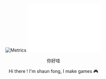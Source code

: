 <p align="center">
 <img src="http://github-profile-summary-cards.vercel.app/api/cards/profile-details?username=Shaun-Fong&theme=github_dark" alt="Metrics" height="150px" />
 <img src="metrics.plugin.isocalendar.fullyear.svg" alt="Metrics" height="150px"/>
</p>
 
<p align="center">你好哇</p>

<p align="center">Hi there ! I'm shaun fong, I make games 🎮</p>

<!--
<p align="center">
  <a href="https://space.bilibili.com/3493296173222665">
    <img src="https://img.shields.io/badge/Bilibili-blue?style=flat&logo=bilibili&logoColor=white&labelColor=00A1D6" alt="Bilibili" />
  </a>
</p>
<p align="center">
  <a href="https://store.steampowered.com/curator/44791804">
    <img src="https://img.shields.io/badge/Steam-gray?style=flat&logo=steam&logoColor=white&labelColor=black" alt="Steam" />
  </a>
</p>
-->
